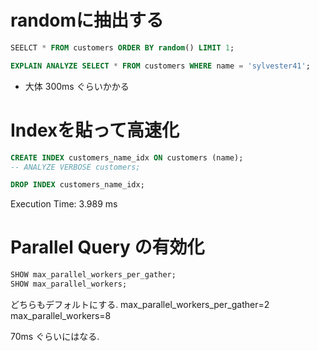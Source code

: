 # randomに抽出する

```sql
SEELCT * FROM customers ORDER BY random() LIMIT 1;

EXPLAIN ANALYZE SELECT * FROM customers WHERE name = 'sylvester41';
```

- 大体 300ms ぐらいかかる

# Indexを貼って高速化

```sql
CREATE INDEX customers_name_idx ON customers (name);
-- ANALYZE VERBOSE customers;

DROP INDEX customers_name_idx;
```

Execution Time: 3.989 ms

# Parallel Query の有効化

```sql
SHOW max_parallel_workers_per_gather;
SHOW max_parallel_workers;
```

どちらもデフォルトにする.
max_parallel_workers_per_gather=2
max_parallel_workers=8

70ms ぐらいにはなる.
